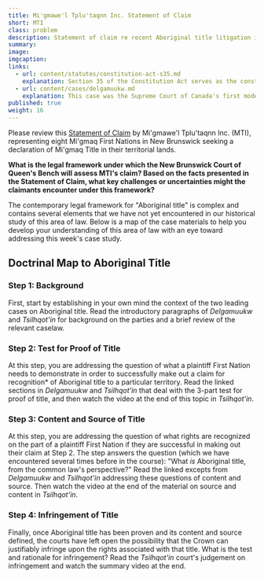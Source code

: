 ```yaml
---
title: Mi'gmawe'l Tplu'taqnn Inc. Statement of Claim
short: MTI
class: problem
description: Statement of claim re recent Aboriginal title litigation in New Brunswick
summary: 
image: 
imgcaption: 
links:
  - url: content/statutes/constitution-act-s35.md
    explanation: Section 35 of the Constitution Act serves as the constitutional basis for recognition of Aboriginal title. 
  - url: content/cases/delgamuukw.md
    explanation: This case was the Supreme Court of Canada's first modern attempt to develop a comprehensive legal framework for common law Aboriginal title. 
published: true
weight: 16
---
```


Please review this [Statement of Claim](https://dal.brightspace.com/d2l/le/content/343528/viewContent/4811532/View) by Mi'gmawe'l Tplu'taqnn Inc. (MTI), representing eight Mi'gmaq First Nations in New Brunswick seeking a declaration of Mi'gmaq Title in their territorial lands. 

**What is the legal framework under which the New Brunswick Court of Queen's Bench will assess MTI's claim? Based on the facts presented in the Statement of Claim, what key challenges or uncertainties might the claimants encounter under this framework?**

The contemporary legal framework for "Aboriginal title" is complex and contains several elements that we have not yet encountered in our historical study of this area of law. Below is a map of the case materials to help you develop your understanding of this area of law with an eye toward addressing this week's case study.

## Doctrinal Map to Aboriginal Title

### Step 1: Background

First, start by establishing in your own mind the context of the two leading cases on Aboriginal title. Read the introductory paragraphs of *Delgamuukw* and *Tsilhqot'in* for background on the parties and a brief review of the relevant caselaw.

### Step 2: Test for Proof of Title

At this step, you are addressing the question of what a plaintiff First Nation needs to demonstrate in order to successfully make out a claim for recognition* of Aboriginal title to a particular territory. Read the linked sections in *Delgamuukw* and *Tsilhqot'in* that deal with the 3-part test for proof of title, and then watch the video at the end of this topic in *Tsilhqot'in*.  

### Step 3: Content and Source of Title

At this step, you are addressing the question of what rights are recognized on the part of a plaintiff First Nation if they are successful in making out their claim at Step 2. The step answers the question (which we have encountered several times before in the course): "What *is* Aboriginal title, from the common law's perspective?" Read the linked excepts from *Delgamuukw* and *Tsilhqot'in* addressing these questions of content and source. Then watch the video at the end of the material on source and content in *Tsilhqot'in*.

### Step 4: Infringement of Title

Finally, once Aboriginal title has been proven and its content and source defined, the courts have left open the possibility that the Crown can justifiably infringe upon the rights associated with that title. What is the test and rationale for infringement? Read the *Tsilhqot'in* court's judgement on infringement and watch the summary video at the end. 